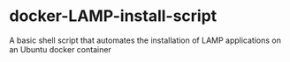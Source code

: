 # docker-LAMP-install-script
A basic shell script that automates the installation of LAMP applications on an Ubuntu docker container
